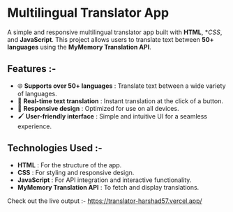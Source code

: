 # Multilingual Translator App  

A simple and responsive multilingual translator app built with **HTML**, **CSS*, and **JavaScript**. This project allows users to translate text between **50+ languages** using the **MyMemory Translation API**.  

## Features  :-
- 🌐 **Supports over 50+ languages** : Translate text between a wide variety of languages.  
- 🚀 **Real-time text translation** : Instant translation at the click of a button.  
- 📱 **Responsive design** : Optimized for use on all devices.  
- 🖌️ **User-friendly interface** : Simple and intuitive UI for a seamless experience.  

## Technologies Used  :-
- **HTML** : For the structure of the app.  
- **CSS** : For styling and responsive design.  
- **JavaScript** : For API integration and interactive functionality.  
- **MyMemory Translation API** : To fetch and display translations.

Check out the live output :- https://translator-harshad57.vercel.app/
